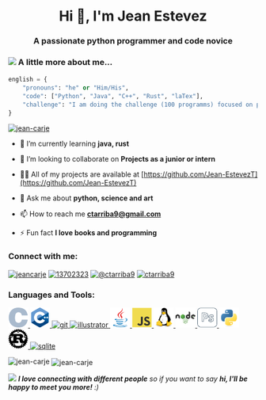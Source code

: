 <h1 align="center">Hi 👋, I'm Jean Estevez</h1>
<h3 align="center">A passionate python programmer and code novice</h3>

### <img src="https://media.giphy.com/media/VgCDAzcKvsR6OM0uWg/giphy.gif" width="50"> A little more about me...  
```python
english = {
    "pronouns": "he" or "Him/His",
    "code": ["Python", "Java", "C++", "Rust", "laTex"],
    "challenge": "I am doing the challenge (100 programms) focused on python, javascrip, java and c++"
}
```
<p align="left"> <a href="https://github.com/ryo-ma/github-profile-trophy"><img src="https://github-profile-trophy.vercel.app/?username=Jean-EstevezT" alt="jean-carje" /></a> </p>


- 🌱 I’m currently learning **java, rust**

- 👯 I’m looking to collaborate on **Projects as a junior or intern**

- 👨‍💻 All of my projects are available at [https://github.com/Jean-EstevezT](https://github.com/Jean-EstevezT)

- 💬 Ask me about **python, science and art**

- 📫 How to reach me **ctarriba9@gmail.com**

- ⚡ Fun fact **I love books and programming**

<h3 align="left">Connect with me:</h3>
<p align="left">
<a href="https://dev.to/jeancarje" target="blank"><img align="center" src="https://raw.githubusercontent.com/rahuldkjain/github-profile-readme-generator/master/src/images/icons/Social/devto.svg" alt="jeancarje" height="30" width="40" /></a>
<a href="https://stackoverflow.com/users/13702323" target="blank"><img align="center" src="https://raw.githubusercontent.com/rahuldkjain/github-profile-readme-generator/master/src/images/icons/Social/stack-overflow.svg" alt="13702323" height="30" width="40" /></a>
<a href="https://www.hackerrank.com/@ctarriba9" target="blank"><img align="center" src="https://raw.githubusercontent.com/rahuldkjain/github-profile-readme-generator/master/src/images/icons/Social/hackerrank.svg" alt="@ctarriba9" height="30" width="40" /></a>
<a href="https://www.leetcode.com/ctarriba9" target="blank"><img align="center" src="https://raw.githubusercontent.com/rahuldkjain/github-profile-readme-generator/master/src/images/icons/Social/leet-code.svg" alt="ctarriba9" height="30" width="40" /></a>
</p>

<h3 align="left">Languages and Tools:</h3>
<p align="left"> <a href="https://www.cprogramming.com/" target="_blank" rel="noreferrer"> <img src="https://raw.githubusercontent.com/devicons/devicon/master/icons/c/c-original.svg" alt="c" width="40" height="40"/> </a> <a href="https://www.w3schools.com/cpp/" target="_blank" rel="noreferrer"> <img src="https://raw.githubusercontent.com/devicons/devicon/master/icons/cplusplus/cplusplus-original.svg" alt="cplusplus" width="40" height="40"/> </a> <a href="https://git-scm.com/" target="_blank" rel="noreferrer"> <img src="https://www.vectorlogo.zone/logos/git-scm/git-scm-icon.svg" alt="git" width="40" height="40"/> </a> <a href="https://www.adobe.com/in/products/illustrator.html" target="_blank" rel="noreferrer"> <img src="https://www.vectorlogo.zone/logos/adobe_illustrator/adobe_illustrator-icon.svg" alt="illustrator" width="40" height="40"/> </a> <a href="https://www.java.com" target="_blank" rel="noreferrer"> <img src="https://raw.githubusercontent.com/devicons/devicon/master/icons/java/java-original.svg" alt="java" width="40" height="40"/> </a> <a href="https://developer.mozilla.org/en-US/docs/Web/JavaScript" target="_blank" rel="noreferrer"> <img src="https://raw.githubusercontent.com/devicons/devicon/master/icons/javascript/javascript-original.svg" alt="javascript" width="40" height="40"/> </a> <a href="https://www.linux.org/" target="_blank" rel="noreferrer"> <img src="https://raw.githubusercontent.com/devicons/devicon/master/icons/linux/linux-original.svg" alt="linux" width="40" height="40"/> </a> <a href="https://nodejs.org" target="_blank" rel="noreferrer"> <img src="https://raw.githubusercontent.com/devicons/devicon/master/icons/nodejs/nodejs-original-wordmark.svg" alt="nodejs" width="40" height="40"/> </a> <a href="https://www.photoshop.com/en" target="_blank" rel="noreferrer"> <img src="https://raw.githubusercontent.com/devicons/devicon/master/icons/photoshop/photoshop-line.svg" alt="photoshop" width="40" height="40"/> </a> <a href="https://www.python.org" target="_blank" rel="noreferrer"> <img src="https://raw.githubusercontent.com/devicons/devicon/master/icons/python/python-original.svg" alt="python" width="40" height="40"/> </a> <a href="https://www.rust-lang.org" target="_blank" rel="noreferrer"> <img src="https://raw.githubusercontent.com/devicons/devicon/master/icons/rust/rust-plain.svg" alt="rust" width="40" height="40"/> </a> <a href="https://www.sqlite.org/" target="_blank" rel="noreferrer"> <img src="https://www.vectorlogo.zone/logos/sqlite/sqlite-icon.svg" alt="sqlite" width="40" height="40"/> </a> </p>


<p><img align="left" src="https://github-readme-stats.vercel.app/api/top-langs?username=JeanEstevezT&show_icons=true&theme=dark&locale=en&layout=compact" alt="jean-carje" /></p>

<p>&nbsp;<img align="center" src="https://github-readme-stats.vercel.app/api?username=JeanEstevezT&show_icons=true&theme=dark&locale=en" alt="jean-carje" /></p>

<img src="https://media.giphy.com/media/LnQjpWaON8nhr21vNW/giphy.gif" width="60"> <em><b>I love connecting with different people</b> so if you want to say <b>hi, I'll be happy to meet you more!</b> :)</em>
